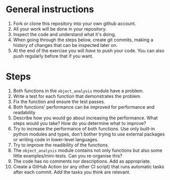 # General instructions

1. Fork or clone this repository into your own github account.
1. All your work will be done in your repository.
1. Inspect the code and understand what it's doing.
1. When going through the steps below,
   create git commits, making a history of
   changes that can be inspected later on.
1. At the end of the exercise you will *have* to push your code.
   You can also push regularly before that if you want.

# Steps
1. Both functions in the `object_analysis` module have a problem.
  1. Write a test for each function that demonstrates the problem.
  1. Fix the function and ensure the test passes.
1. Both functions' performance can be improved
   for performance and readability
  1. Describe how you would go about
     increasing the performance.
     What steps would you take?
     How do you determine what to improve?
  1. Try to increase the performance of both functions.
     Use only built-in python modules and types,
     don't bother trying to use external packages
     or writing code in lower-level languages.
  1. Try to improve the readibility of the functions.
1. The `object_analysis` module contains not only functions
  but also some little examples/mini-tests.
  Can you re-organise this?
1. The code has no comments nor descriptions. Add as appropriate.
1. Create a GitHub Action (or any other CI script)
   that runs automatic tasks after each commit.
   Add the tasks you think are relevant.
